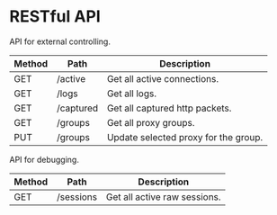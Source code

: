# RESTful API

API for external controlling.

| Method | Path      | Description                          |
|--------|-----------|--------------------------------------|
| GET    | /active   | Get all active connections.          |
| GET    | /logs     | Get all logs.                        |
| GET    | /captured | Get all captured http packets.       |
| GET    | /groups   | Get all proxy groups.                |
| PUT    | /groups   | Update selected proxy for the group. |

API for debugging.

| Method | Path      | Description                  |
|--------|-----------|------------------------------|
| GET    | /sessions | Get all active raw sessions. |